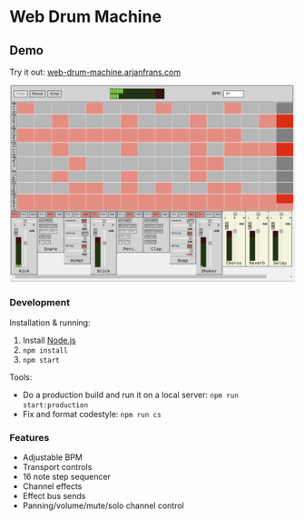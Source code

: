 # Web Drum Machine

## Demo
Try it out: [web-drum-machine.arjanfrans.com](https://web-drum-machine.arjanfrans.com/)

![Version 0.0.1-dev.11](./.github/media/version_0.0.1-dev.11.png)


### Development

Installation & running:

1. Install [Node.js](https://nodejs.org/)
2. `npm install`
3. `npm start`

Tools:
* Do a production build and run it on a local server: `npm run start:production`
* Fix and format codestyle: `npm run cs`


### Features
* Adjustable BPM
* Transport controls
* 16 note step sequencer
* Channel effects
* Effect bus sends
* Panning/volume/mute/solo channel control
